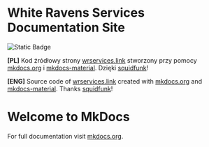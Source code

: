 # White Ravens Services Documentation Site

![Static Badge](https://img.shields.io/badge/Discord_PL-White_Ravens-blue?logo=discord&labelColor=CACFD2)

**[PL]** Kod źródłowy strony [wrservices.link](wrservices.link) stworzony przy pomocy [mkdocs.org](https://www.mkdocs.org) i [mkdocs-material](https://github.com/squidfunk/mkdocs-material). Dzięki [squidfunk](https://github.com/squidfunk)!

**[ENG]** Source code of [wrservices.link](wrservices.link) created with [mkdocs.org](https://www.mkdocs.org) and [mkdocs-material](https://github.com/squidfunk/mkdocs-material). Thanks [squidfunk](https://github.com/squidfunk)!

# Welcome to MkDocs

For full documentation visit [mkdocs.org](https://www.mkdocs.org).